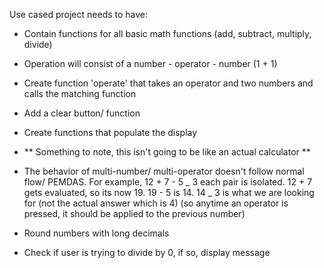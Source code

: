 Use cased project needs to have:

- Contain functions for all basic math functions (add, subtract, multiply, divide)
- Operation will consist of a number - operator - number (1 + 1)
- Create function 'operate' that takes an operator and two numbers and calls the matching function
- Add a clear button/ function
- Create functions that populate the display
- ** Something to note, this isn't going to be like an actual calculator **
- The behavior of multi-number/ multi-operator doesn't follow normal flow/ PEMDAS. For example, 12 + 7 - 5 _ 3 each pair is isolated. 12 + 7 gets evaluated, so its now 19. 19 - 5 is 14. 14 _ 3 is what we are looking for (not the actual answer which is 4) (so anytime an operator is pressed, it should be applied to the previous number)

- Round numbers with long decimals
- Check if user is trying to divide by 0, if so, display message
